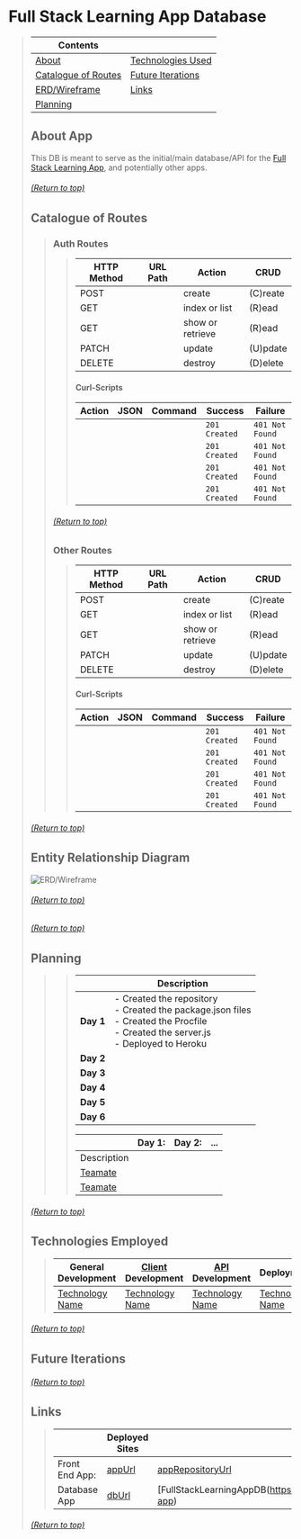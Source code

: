 # Full Stack Learning App Database
> | Contents |  |
> |--|--|
> | [About](https://github.com/mmmoore1313/FullStackLearningAppDB#about-app) | [Technologies Used](https://github.com/mmmoore1313/FullStackLearningAppDB#technologies-employed) |
> | [Catalogue of Routes](https://github.com/mmmoore1313/FullStackLearningAppDB#catalogue-of-routes) | [Future Iterations](https://github.com/mmmoore1313/FullStackLearningAppDB#future-iterations) |
> | [ERD/Wireframe](https://github.com/mmmoore1313/FullStackLearningAppDB#entity-relationship-diagram) | [Links](https://github.com/mmmoore1313/FullStackLearningAppDB#links) |
> | [Planning](https://github.com/mmmoore1313/FullStackLearningAppDB#planning) |  |
>
>
> ## About App
> This DB is meant to serve as the initial/main database/API for the [Full Stack Learning App](), and potentially other apps. 
>
> ###### [(Return to top)](https://github.com/mmmoore1313/FullStackLearningAppDB#full-stack-learning-app-database)
>
> ## Catalogue of Routes
>> ### Auth Routes 
>>> | HTTP Method | URL Path | Action | CRUD |
>>> |--|--|--|--|
>>> | POST |  | create | (C)reate |
>>> | GET |  | index or list | (R)ead |
>>> | GET |  | show or retrieve | (R)ead |
>>> | PATCH |  | update | (U)pdate |
>>> | DELETE |  | destroy | (D)elete |
>>>
>>> #### Curl-Scripts
>>> | Action | JSON | Command | Success | Failure | 
>>> |--|--|--|--|--|
>>> |  |  |  | `201 Created` | `401 Not Found` |
>>> |  |  |  | `201 Created` | `401 Not Found` |
>>> |  |  |  | `201 Created` | `401 Not Found` |
>>> |  |  |  | `201 Created` | `401 Not Found` |
>>
>>
>> ###### [(Return to top)](https://github.com/mmmoore1313/FullStackLearningAppDB#full-stack-learning-app-database)
>>
>> ### Other Routes 
>>> | HTTP Method | URL Path | Action | CRUD |
>>> |--|--|--|--|
>>> | POST |  | create | (C)reate |
>>> | GET |  | index or list | (R)ead |
>>> | GET |  | show or retrieve | (R)ead |
>>> | PATCH |  | update | (U)pdate |
>>> | DELETE |  | destroy | (D)elete |
>>>
>>> #### Curl-Scripts
>>> | Action | JSON | Command | Success | Failure | 
>>> |--|--|--|--|--|
>>> |  |  |  | `201 Created` | `401 Not Found` |
>>> |  |  |  | `201 Created` | `401 Not Found` |
>>> |  |  |  | `201 Created` | `401 Not Found` |
>>> |  |  |  | `201 Created` | `401 Not Found` |
>
> ###### [(Return to top)](https://github.com/mmmoore1313/FullStackLearningAppDB#full-stack-learning-app-database)
>
> ## Entity Relationship Diagram
> ![ERD/Wireframe](linkToErd/wireframe)
>
> ###### [(Return to top)](https://github.com/mmmoore1313/FullStackLearningAppDB#full-stack-learning-app-database)
>
>
> ###### [(Return to top)](https://github.com/mmmoore1313/FullStackLearningAppDB#full-stack-learning-app-database)
>
> ## Planning
>> <!-- Desctiption -->
>>
>>> |  | Description |
>>> |--|--|
>>> | **Day 1** | - Created the repository<br/>- Created the package.json files<br/>- Created the Procfile<br/>- Created the server.js<br/>- Deployed to Heroku |
>>> | **Day 2** |  |
>>> | **Day 3** |  |
>>> | **Day 4** |  |
>>> | **Day 5** |  |
>>> | **Day 6** |  |
>>>
>>> |  | **Day 1:** | **Day 2:** | **...**
>>> |--|--|--|--|
>>> | Description | <!-- Description --> | <!-- Description --> | <!-- Description --> |
>>> | [Teamate]() | <!-- What they did --> | <!-- What they did -->  | <!-- What they did -->  |
>>> | [Teamate]() | <!-- What they did --> | <!-- What they did -->  | <!-- What they did -->  |
>
>
> ###### [(Return to top)](https://github.com/mmmoore1313/FullStackLearningAppDB#full-stack-learning-app-database)
>
> ## Technologies Employed
>> | **General Development** | **[Client]() Development** | **[API](https://github.com/mmmoore1313/FullStackLearningAppDB#about-app) Development** | **Deployment** |
>> |--|--|--|--|
>> | [Technology Name](docs) | [Technology Name](docs) | [Technology Name](docs) | [Technology Name](docs) |
>
>
> ###### [(Return to top)](https://github.com/mmmoore1313/FullStackLearningAppDB#full-stack-learning-app-database)
>
> ## Future Iterations
> <!-- Desctiption -->
>
>
> ###### [(Return to top)](https://github.com/mmmoore1313/FullStackLearningAppDB#full-stack-learning-app-database)
>
> ## Links
>> | | **Deployed Sites** | **Repositories** |
>> |--|--|--|
>> | Front End App: | [appUrl](appUrl) | [appRepositoryUrl](appRepositoryUrl)|
>> | Database App | [dbUrl](dbUrl) | [FullStackLearningAppDB(https://github.com/mmmoore1313/FullStackLearningAppDB#about-app) |
>
> ###### [(Return to top)](https://github.com/mmmoore1313/FullStackLearningAppDB#full-stack-learning-app-database)
>